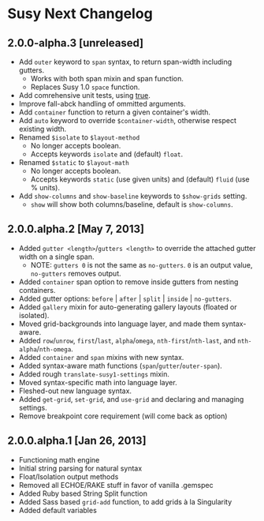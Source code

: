 Susy Next Changelog
===================

2.0.0-alpha.3 [unreleased]
--------------------------
- Add `outer` keyword to `span` syntax, to return span-width including gutters.
  - Works with both span mixin and span function.
  - Replaces Susy 1.0 `space` function.
- Add comrehensive unit tests, using [true](http://eric.andmeyer.com/true/).
- Improve fall-abck handling of ommitted arguments.
- Add `container` function to return a given container's width.
- Add `auto` keyword to override `$container-width`, otherwise respect existing width.
- Renamed `$isolate` to `$layout-method`
  - No longer accepts boolean.
  - Accepts keywords `isolate` and (default) `float`.
- Renamed `$static` to `$layout-math`
  - No longer accepts boolean.
  - Accepts keywords `static` (use given units) and (default) `fluid` (use % units).
- Add `show-columns` and `show-baseline` keywords to `$show-grids` setting.
  - `show` will show both columns/baseline, default is `show-columns`.

2.0.0.alpha.2 [May 7, 2013]
-------------------------

* Added `gutter <length>`/`gutters <length>` to override the attached gutter width on a single span.
  - NOTE: `gutters 0` is not the same as `no-gutters`. `0` is an output value, `no-gutters` removes output.
* Added `container` span option to remove inside gutters from nesting containers.
* Added gutter options: `before` | `after` | `split` | `inside` | `no-gutters`.
* Added `gallery` mixin for auto-generating gallery layouts (floated or isolated).
* Moved grid-backgrounds into language layer, and made them syntax-aware.
* Added `row`/`unrow`, `first`/`last`, `alpha`/`omega`, `nth-first`/`nth-last`, and `nth-alpha`/`nth-omega`.
* Added `container` and `span` mixins with new syntax.
* Added syntax-aware math functions (`span`/`gutter`/`outer-span`).
* Added rough `translate-susy1-settings` mixin.
* Moved syntax-specific math into language layer.
* Fleshed-out new language syntax.
* Added `get-grid`, `set-grid`, and `use-grid` and declaring and managing settings.
* Remove breakpoint core requirement (will come back as option)

2.0.0.alpha.1 [Jan 26, 2013]
----------------------------

* Functioning math engine
* Initial string parsing for natural syntax
* Float/Isolation output methods
* Removed all ECHOE/RAKE stuff in favor of vanilla .gemspec
* Added Ruby based String Split function
* Added Sass based `grid-add` function, to add grids à la Singularity
* Added default variables